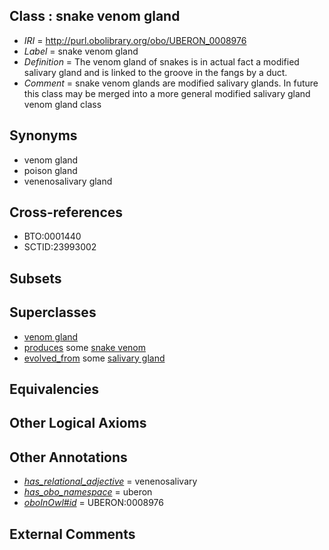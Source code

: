 
## Class : snake venom gland

 * *IRI* = http://purl.obolibrary.org/obo/UBERON_0008976
 * *Label* = snake venom gland
 * *Definition* = The venom gland of snakes is in actual fact a modified salivary gland and is linked to the groove in the fangs by a duct.
 * *Comment* = snake venom glands are modified salivary glands. In future this class may be merged into a more general modified salivary gland venom gland class

## Synonyms

 * venom gland
 * poison gland
 * venenosalivary gland

## Cross-references

 * BTO:0001440
 * SCTID:23993002

## Subsets


## Superclasses

 * [venom gland](../../UBERON/79/UBERON_0011579.md)
 * [produces](../../RO/00/RO_0003000.md) some [snake venom](../../UBERON/76/UBERON_0013076.md)
 * [evolved_from](../../core#evolved/om/core#evolved_from.md) some [salivary gland](../../UBERON/44/UBERON_0001044.md)

## Equivalencies


## Other Logical Axioms


## Other Annotations

 * *[has_relational_adjective](../../UBPROP/07/UBPROP_0000007.md)* = venenosalivary
 * *[has_obo_namespace](../../ce/oboInOwl#hasOBONamespace.md)* = uberon
 * *[oboInOwl#id](../../id/oboInOwl#id.md)* = UBERON:0008976

## External Comments

